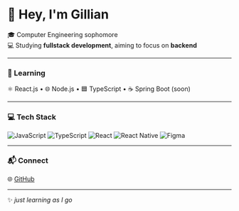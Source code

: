 # 👋 Hey, I'm Gillian  

🎓 Computer Engineering sophomore  
💻 Studying **fullstack development**, aiming to focus on **backend**  

---

### 🌱 Learning
⚛️ React.js • 🌐 Node.js • 🟦 TypeScript • ☕ Spring Boot (soon)  

---

### 💻 Tech Stack
![JavaScript](https://img.shields.io/badge/javascript-%23323330.svg?style=flat&logo=javascript&logoColor=%23F7DF1E) 
![TypeScript](https://img.shields.io/badge/typescript-%23007ACC.svg?style=flat&logo=typescript&logoColor=white) 
![React](https://img.shields.io/badge/react-%2320232a.svg?style=flat&logo=react&logoColor=%2361DAFB) 
![React Native](https://img.shields.io/badge/react_native-%2320232a.svg?style=flat&logo=react&logoColor=%2361DAFB) 
![Figma](https://img.shields.io/badge/figma-%23F24E1E.svg?style=flat&logo=figma&logoColor=white)

---

### 📬 Connect
🌐 [GitHub](https://github.com/theholyguacamolee)  

---

✨ *just learning as I go*

